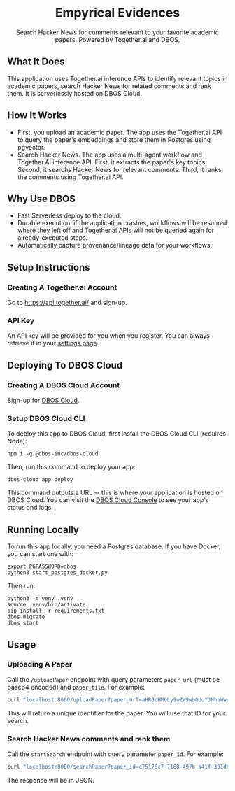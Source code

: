 <h1 align="center">Empyrical Evidences</h1>

<p align="center">
  Search Hacker News for comments relevant to your favorite academic papers.
  Powered by Together.ai and DBOS.
</p>

## What It Does

This application uses Together.ai inference APIs to identify relevant topics in academic papers, search Hacker News for related comments and rank them.
It is serverlessly hosted on DBOS Cloud.

## How It Works

- First, you upload an academic paper. The app uses the Together.ai API to query the paper's embeddings and store them in Postgres using pgvector.
- Search Hacker News. The app uses a multi-agent workflow and Together.AI inference API. First, it extracts the paper's key topics. Second, it searchs Hacker News for relevant comments. Third, it ranks the comments using Together.ai API.

## Why Use DBOS

- Fast Serverless deploy to the cloud.
- Durable execution: if the application crashes, workflows will be resumed where they left off and Together.ai APIs will not be queried again for already-executed steps.
- Automatically capture provenance/lineage data for your workflows.

## Setup Instructions

### Creating A Together.ai Account

Go to https://api.together.ai/ and sign-up.

### API Key

An API key will be provided for you when you register. You can always retrieve it in your [settings page](https://api.together.ai/settings/api-keys).

## Deploying To DBOS Cloud

### Creating A DBOS Cloud Account

Sign-up for [DBOS Cloud](https://console.dbos.dev/).

### Setup DBOS Cloud CLI

To deploy this app to DBOS Cloud, first install the DBOS Cloud CLI (requires Node):

```shell
npm i -g @dbos-inc/dbos-cloud
```

Then, run this command to deploy your app:

```shell
dbos-cloud app deploy
```

This command outputs a URL -- this is where your application is hosted on DBOS Cloud.
You can visit the [DBOS Cloud Console](https://console.dbos.dev/) to see your app's status and logs.

## Running Locally

To run this app locally, you need a Postgres database.
If you have Docker, you can start one with:

```shell
export PGPASSWORD=dbos
python3 start_postgres_docker.py
```

Then run:

```shell
python3 -m venv .venv
source .venv/bin/activate
pip install -r requirements.txt
dbos migrate
dbos start
```

## Usage

### Uploading A Paper

Call the `/uploadPaper` endpoint with query parameters `paper_url` (must be base64 encoded) and `paper_tile`. For example:

```bash
curl "localhost:8000/uploadPaper?paper_url=aHR0cHM6Ly9wZW9wbGUuY3NhaWwubWl0LmVkdS90ZGFuZm9yZC82ODMwcGFwZXJzL3N0b25lYnJha2VyLWNzdG9yZS5wZGYK&paper_title=cstore"
```

This will return a unique identifier for the paper. You will use that ID for your search.

### Search Hacker News comments and rank them

Call the `startSearch` endpoint with query parameter `paper_id`. For example:

```bash
curl "localhost:8000/searchPaper?paper_id=c75178c7-7168-497b-a41f-381d8a557270
```

The response will be in JSON.
